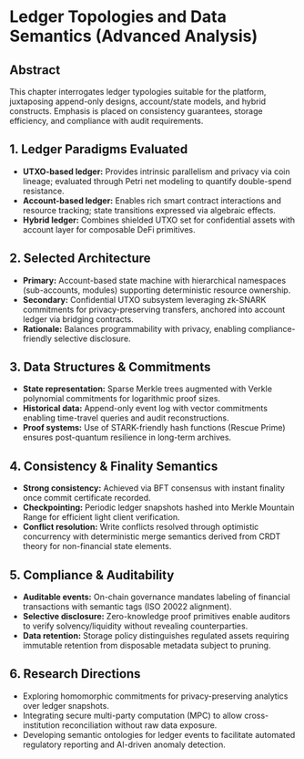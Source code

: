# Ledger Topologies and Data Semantics (Advanced Analysis)

## Abstract
This chapter interrogates ledger typologies suitable for the platform, juxtaposing append-only designs, account/state models, and hybrid constructs. Emphasis is placed on consistency guarantees, storage efficiency, and compliance with audit requirements.

## 1. Ledger Paradigms Evaluated
- **UTXO-based ledger:** Provides intrinsic parallelism and privacy via coin lineage; evaluated through Petri net modeling to quantify double-spend resistance.
- **Account-based ledger:** Enables rich smart contract interactions and resource tracking; state transitions expressed via algebraic effects.
- **Hybrid ledger:** Combines shielded UTXO set for confidential assets with account layer for composable DeFi primitives.

## 2. Selected Architecture
- **Primary:** Account-based state machine with hierarchical namespaces (sub-accounts, modules) supporting deterministic resource ownership.
- **Secondary:** Confidential UTXO subsystem leveraging zk-SNARK commitments for privacy-preserving transfers, anchored into account ledger via bridging contracts.
- **Rationale:** Balances programmability with privacy, enabling compliance-friendly selective disclosure.

## 3. Data Structures & Commitments
- **State representation:** Sparse Merkle trees augmented with Verkle polynomial commitments for logarithmic proof sizes.
- **Historical data:** Append-only event log with vector commitments enabling time-travel queries and audit reconstructions.
- **Proof systems:** Use of STARK-friendly hash functions (Rescue Prime) ensures post-quantum resilience in long-term archives.

## 4. Consistency & Finality Semantics
- **Strong consistency:** Achieved via BFT consensus with instant finality once commit certificate recorded.
- **Checkpointing:** Periodic ledger snapshots hashed into Merkle Mountain Range for efficient light client verification.
- **Conflict resolution:** Write conflicts resolved through optimistic concurrency with deterministic merge semantics derived from CRDT theory for non-financial state elements.

## 5. Compliance & Auditability
- **Auditable events:** On-chain governance mandates labeling of financial transactions with semantic tags (ISO 20022 alignment).
- **Selective disclosure:** Zero-knowledge proof primitives enable auditors to verify solvency/liquidity without revealing counterparties.
- **Data retention:** Storage policy distinguishes regulated assets requiring immutable retention from disposable metadata subject to pruning.

## 6. Research Directions
- Exploring homomorphic commitments for privacy-preserving analytics over ledger snapshots.
- Integrating secure multi-party computation (MPC) to allow cross-institution reconciliation without raw data exposure.
- Developing semantic ontologies for ledger events to facilitate automated regulatory reporting and AI-driven anomaly detection.
